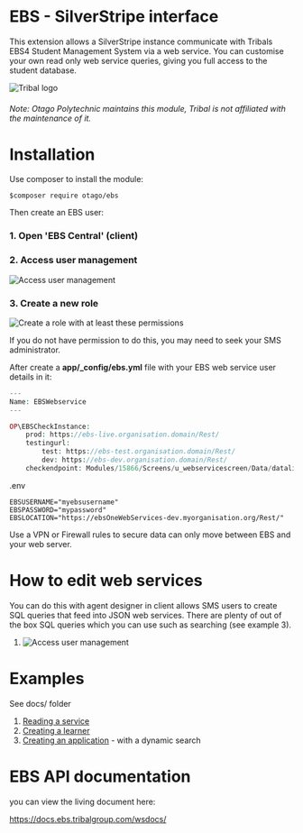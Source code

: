 # EBS - SilverStripe interface

This extension allows a SilverStripe instance communicate with Tribals EBS4 
Student Management System via a web service. You can customise your own read only 
web service queries, giving you full access to the student database. 


![Tribal logo](images/tribal_logo.jpg)

###### Note: Otago Polytechnic maintains this module, Tribal is not affiliated with the maintenance of it.

# Installation

Use composer to install the module:

```
$composer require otago/ebs
```

Then create an EBS user:

### 1. Open 'EBS Central' (client)
### 2. Access user management 
![Access user management](images/ebs3.png)
### 3. Create a new role
![Create a role with at least these permissions](images/ebs4.png)

If you do not have permission to do this, you may need to seek your SMS administrator.

After create a **app/_config/ebs.yml** file with your EBS web service user details in it:

```php
---
Name: EBSWebservice
---

OP\EBSCheckInstance:
    prod: https://ebs-live.organisation.domain/Rest/
    testingurl:
        test: https://ebs-test.organisation.domain/Rest/
        dev: https://ebs-dev.organisation.domain/Rest/
    checkendpoint: Modules/15866/Screens/u_webservicescreen/Data/datalink
```

.env
```
EBSUSERNAME="myebsusername"
EBSPASSWORD="mypassword"
EBSLOCATION="https://ebsOneWebServices-dev.myorganisation.org/Rest/"
```

Use a VPN or Firewall rules to secure data can only move between EBS and your web server. 

# How to edit web services

You can do this with agent designer in client allows SMS users to create SQL 
queries that feed into JSON web services. There are plenty of out of the box SQL 
queries which you can use such as searching (see example 3). 

1. ![Access user management](images/ebs2.png) 

# Examples 

See docs/ folder

 1. [Reading a service](/docs/1_reading.md)
 2. [Creating a learner](/docs/2_learner.md)
 3. [Creating an application](/docs/3_application.md) - with a dynamic search


# EBS API documentation

you can view the living document here:

https://docs.ebs.tribalgroup.com/wsdocs/





